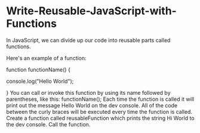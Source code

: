 # Write-Reusable-JavaScript-with-Functions

In JavaScript, we can divide up our code into reusable parts called functions.

Here's an example of a function:

function functionName() {

console.log("Hello World");

}
You can call or invoke this function by using its name followed by parentheses,
like this: functionName();
Each time the function is called it will print out the message
Hello World on the dev console. All of the code between the curly braces will be executed every time the function is called.
Create a function called reusableFunction which prints the string Hi World to the dev console.
Call the function.
